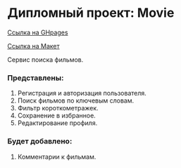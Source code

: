# Дипломный проект: Movie

[Ссылка на GHpages](https://rojy87.github.io/movies-explorer-frontend/)

[Ссылка на Макет](https://www.figma.com/file/vAwEPKplz6KNd86xHVA5gc/Diploma-Simon?type=design&node-id=41457%3A42146&mode=dev)

Сервис поиска фильмов.

### Представлены:

1. Регистрация и авторизация пользователя.
2. Поиск фильмов по ключевым словам.
3. Фильтр короткометражек.
4. Сохранение в избранное.
5. Редактирование профиля.

### Будет добавлено:

1. Комментарии к фильмам.
